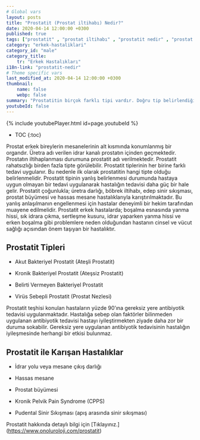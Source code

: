 ```yaml
---
# Global vars
layout: posts
title: "Prostatit (Prostat iltihabı) Nedir?"
date: 2020-04-14 12:00:00 +0300
published: true
tags: ["prostatit" , "prostat iltihabı" , "prostatit nedir" , "prostat iltihabı nedir" , "prostatit nedeni" , "prostatit sebebi" , "prostatit tipi" , "prostatitle karışan hastalıklar" , "prostatit teşhisi" , "prostatit tedavisi" , "prostatit antibiyotik" , "ateşli bakteriyel prostatit" , "kronik bakteriyel prostatit" , "ateşsiz prostatit" , "prostat nezlesi" , "prostatit çözüm" , "kronik prostatit" , "tekrarlayan prostatit" , "geçmeyen prostatit" , "prostatit ilaç"]
category: "erkek-hastaliklari"
category_id: "male"
category_title:
    tr: "Erkek Hastalıkları"
i18n-link: "prostatit-nedir"
# Theme specific vars
last_modified_at: 2020-04-14 12:00:00 +0300
thumbnail:
    name: false
    webp: false
summary: "Prostatitin birçok farklı tipi vardır. Doğru tip belirlendiğinde tedavi daha kolaydır. Hastaların büyük çoğunluğunda yanlış antibiyotik tedavisi hastalığı kronikleştirmektedir. Hastalığın tedavisini güçleştirir. Doğru tedavi için tecrübeli bir hekimin tedavi planlamasını yapması gereklidir."
youtubeId: false
---
```

{% include youtubePlayer.html id=page.youtubeId %}

* TOC
{:toc}

Prostat erkek bireylerin mesanelerinin alt kısmında konumlanmış bir organdır. Üretra adı verilen idrar kanalı prostatın içinden geçmektedir. Prostatın iltihaplanması durumuna prostatit adı verilmektedir. Prostatit rahatsızlığı birden fazla tipte görülebilir. Prostatit tiplerinin her birine farklı tedavi uygulanır. Bu nedenle ilk olarak prostatitin hangi tipte olduğu belirlenmelidir. Prostatit tipinin yanlış belirlenmesi durumunda hastaya uygun olmayan bir tedavi uygulanarak hastalığın tedavisi daha güç bir hale gelir. Prostatit çoğunlukla; üretra darlığı, böbrek iltihabı, edep sinir sıkışması, prostat büyümesi ve hassas mesane hastalıklarıyla karıştırılmaktadır. Bu yanlış anlaşılmanın engellenmesi için hastalar deneyimli bir hekim tarafından muayene edilmelidir. Prostatit erkek hastalarda; boşalma esnasında yanma hissi, sık idrara çıkma, sertleşme kusuru, idrar yaparken yanma hissi ve erken boşalma gibi problemlere neden olduğundan hastanın cinsel ve vücut sağlığı açısından önem taşıyan bir hastalıktır.

## Prostatit Tipleri

- Akut Bakteriyel Prostatit  (Ateşli Prostatit)

- Kronik Bakteriyel Prostatit (Ateşsiz Prostatit)

- Belirti Vermeyen Bakteriyel Prostatit

- Virüs Sebepli Prostatit (Prostat Nezlesi)

Prostatit teşhisi konulan hastaların yüzde 90’ına gereksiz yere antibiyotik tedavisi uygulanmaktadır. Hastalığa sebep olan faktörler bilinmeden uygulanan antibiyotik tedavisi hastayı iyileştirmekten ziyade daha zor bir duruma sokabilir. Gereksiz yere uygulanan antibiyotik tedavisinin hastalığın iyileşmesinde herhangi bir etkisi bulunmaz.


## Prostatit ile Karışan Hastalıklar

-	İdrar yolu veya mesane çıkış darlığı

-	Hassas mesane

-	Prostat büyümesi

-	Kronik Pelvik Pain Syndrome (CPPS)

-	Pudental Sinir Sıkışması (apış arasında sinir sıkışması)


Prostatit hakkında detaylı bilgi için [Tıklayınız.] (https://www.onoluroloji.com/prostatit)
